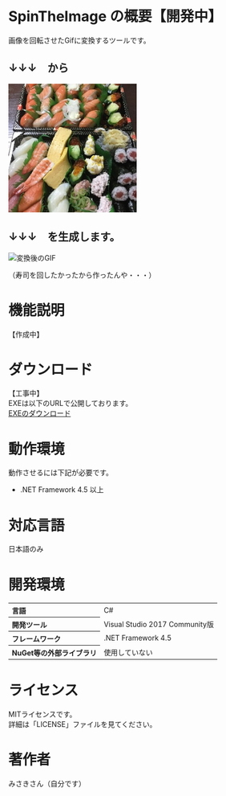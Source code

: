 # SpinTheImage の概要【開発中】
画像を回転させたGifに変換するツールです。  
  
## ↓↓↓　から  
![元の画像](https://github.com/misaki01/SpinTheImage/blob/image/%E9%A3%9F%E3%81%B9%E7%89%A9_%E3%81%99%E3%81%97.jpg)  
  
## ↓↓↓　を生成します。  
![変換後のGIF](https://github.com/misaki01/SpinTheImage/blob/image/%E9%A3%9F%E3%81%B9%E7%89%A9_%E3%81%99%E3%81%97.gif)  
  
（寿司を回したかったから作ったんや・・・）
  
# 機能説明
【作成中】

# ダウンロード
【工事中】  
EXEは以下のURLで公開しております。  
[EXEのダウンロード](https://drive.google.com/file/d/1YuYKYObnPTVpQislpdmf920jSIyNhJ2w)  
  
# 動作環境
動作させるには下記が必要です。  
* .NET Framework 4.5 以上  
  
# 対応言語
日本語のみ  
  
# 開発環境
<table>
<tr><th align="left">言語</th><td>C#</td></tr>
<tr><th align="left">開発ツール</th><td>Visual Studio 2017 Community版</td></tr>
<tr><th align="left">フレームワーク</th><td>.NET Framework 4.5</td></tr>
<tr><th align="left">NuGet等の外部ライブラリ</th><td>使用していない</td></tr>
</table>
  
# ライセンス
MITライセンスです。  
詳細は「LICENSE」ファイルを見てください。  
    
# 著作者
みさきさん（自分です）
